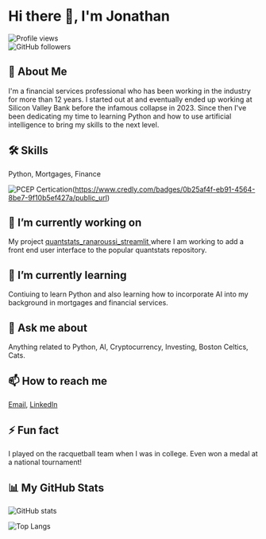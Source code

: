 # Hi there 👋, I'm Jonathan

![Profile views](https://gpvc.arturio.dev/jonrebelo)  
![GitHub followers](https://img.shields.io/github/followers/jonrebelo?style=social)

## 🚀 About Me
I'm a financial services professional who has been working in the industry for more than 12 years. I started out at and eventually ended up working at Silicon Valley Bank before the infamous collapse in 2023. Since then I've been dedicating my time to learning Python and how to use artificial intelligence to bring my skills to the next level.

## 🛠 Skills
Python, Mortgages, Finance

![PCEP Certication](https://images.credly.com/images/b790eb12-ecb3-4b94-89be-61aa40c92e7c/image.png)(https://www.credly.com/badges/0b25af4f-eb91-4564-8be7-9f10b5ef427a/public_url)

## 🔭 I’m currently working on
My project [quantstats_ranaroussi_streamlit ](https://github.com/jonrebelo/quantstats_ranaroussi_streamlit) where I am working to add a front end user interface to the popular quantstats repository.

## 🌱 I’m currently learning
Contiuing to learn Python and also learning how to incorporate AI into my background in mortgages and financial services.

## 💬 Ask me about
Anything related to Python, AI, Cryptocurrency, Investing, Boston Celtics, Cats.

## 📫 How to reach me
[Email](mailto:jonathansousarebelo@gmail.com), [LinkedIn](https://www.linkedin.com/in/jonathan-rebelo/)

## ⚡ Fun fact
I played on the racquetball team when I was in college. Even won a medal at a national tournament!

## 📊 My GitHub Stats

![GitHub stats](https://github-readme-stats.vercel.app/api?username=jonrebelo&show_icons=true&count_private=true)

![Top Langs](https://github-readme-stats.vercel.app/api/top-langs/?username=jonrebelo&layout=compact)